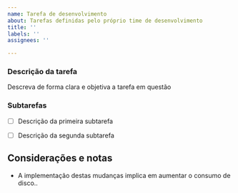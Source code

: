 ```yaml
---
name: Tarefa de desenvolvimento
about: Tarefas definidas pelo próprio time de desenvolvimento
title: ''
labels: ''
assignees: ''

---
```


### Descrição da tarefa
Descreva de forma clara e objetiva a tarefa em questão

### Subtarefas

- [ ] Descrição da primeira subtarefa
- [ ] Descrição da segunda subtarefa


## Considerações e notas

* A implementação destas mudanças implica em aumentar o consumo de disco..

